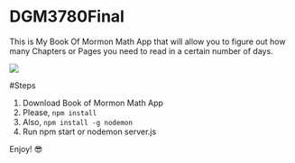 # DGM3780Final
This is My Book Of Mormon Math App that will allow you to figure out how many Chapters or Pages you need to read in a certain number of days. 

![](http://giphy.com/gifs/lgbt-mormon-church-Q424sLc1876lG) 

#Steps
1. Download Book of Mormon Math App
2. Please, ````npm install````
3. Also, ````npm install -g nodemon````
4. Run npm start or nodemon server.js


Enjoy! :sunglasses:


